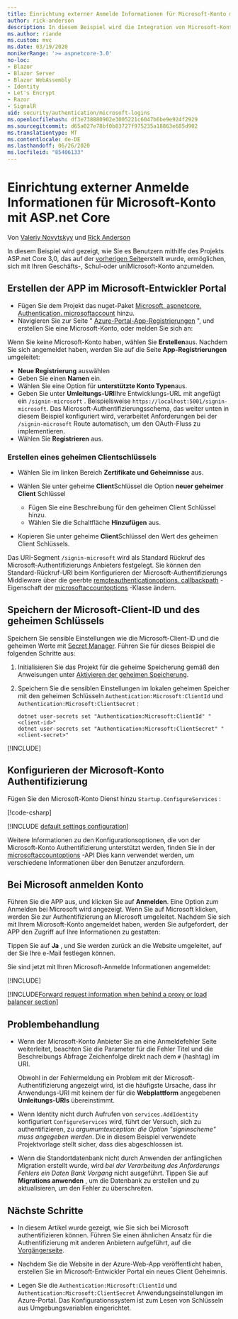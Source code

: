```yaml
---
title: Einrichtung externer Anmelde Informationen für Microsoft-Konto mit ASP.net Core
author: rick-anderson
description: In diesem Beispiel wird die Integration von Microsoft-Konto Benutzerauthentifizierung in eine vorhandene ASP.net Core-App veranschaulicht.
ms.author: riande
ms.custom: mvc
ms.date: 03/19/2020
monikerRange: '>= aspnetcore-3.0'
no-loc:
- Blazor
- Blazor Server
- Blazor WebAssembly
- Identity
- Let's Encrypt
- Razor
- SignalR
uid: security/authentication/microsoft-logins
ms.openlocfilehash: df3e738880902e3005221c6047b6be9e924f2929
ms.sourcegitcommit: d65a027e78bf0b83727f975235a18863e685d902
ms.translationtype: MT
ms.contentlocale: de-DE
ms.lasthandoff: 06/26/2020
ms.locfileid: "85406133"
---
```

# <a name="microsoft-account-external-login-setup-with-aspnet-core"></a>Einrichtung externer Anmelde Informationen für Microsoft-Konto mit ASP.net Core

Von [Valeriy Novytskyy](https://github.com/01binary) und [Rick Anderson](https://twitter.com/RickAndMSFT)

In diesem Beispiel wird gezeigt, wie Sie es Benutzern mithilfe des Projekts ASP.net Core 3,0, das auf der [vorherigen Seite](xref:security/authentication/social/index)erstellt wurde, ermöglichen, sich mit Ihren Geschäfts-, Schul-oder uniMicrosoft-Konto anzumelden.

## <a name="create-the-app-in-microsoft-developer-portal"></a>Erstellen der APP im Microsoft-Entwickler Portal

* Fügen Sie dem Projekt das nuget-Paket [Microsoft. aspnetcore. Authentication. microsoftaccount](https://www.nuget.org/packages/Microsoft.AspNetCore.Authentication.MicrosoftAccount/) hinzu.
* Navigieren Sie zur Seite " [Azure-Portal-App-Registrierungen](https://go.microsoft.com/fwlink/?linkid=2083908) ", und erstellen Sie eine Microsoft-Konto, oder melden Sie sich an:

Wenn Sie keine Microsoft-Konto haben, wählen Sie **Erstellen**aus. Nachdem Sie sich angemeldet haben, werden Sie auf die Seite **App-Registrierungen** umgeleitet:

* **Neue Registrierung** auswählen
* Geben Sie einen **Namen** ein.
* Wählen Sie eine Option für **unterstützte Konto Typen**aus.  <!-- Accounts for any org work with MS domain accounts. Most folks probably want the last option, personal MS accounts. It took 24 hours after setting this up for the keys to work -->
* Geben Sie unter **Umleitungs-URI**Ihre Entwicklungs-URL mit angefügt ein `/signin-microsoft` . Beispielsweise `https://localhost:5001/signin-microsoft`. Das Microsoft-Authentifizierungsschema, das weiter unten in diesem Beispiel konfiguriert wird, verarbeitet Anforderungen bei der `/signin-microsoft` Route automatisch, um den OAuth-Fluss zu implementieren.
* Wählen Sie **Registrieren** aus.

### <a name="create-client-secret"></a>Erstellen eines geheimen Clientschlüssels

* Wählen Sie im linken Bereich **Zertifikate und Geheimnisse** aus.
* Wählen Sie unter geheime **Client**Schlüssel die Option **neuer geheimer Client** Schlüssel

  * Fügen Sie eine Beschreibung für den geheimen Client Schlüssel hinzu.
  * Wählen Sie die Schaltfläche **Hinzufügen** aus.

* Kopieren Sie unter geheime **Client**Schlüssel den Wert des geheimen Client Schlüssels.

Das URI-Segment `/signin-microsoft` wird als Standard Rückruf des Microsoft-Authentifizierungs Anbieters festgelegt. Sie können den Standard-Rückruf-URI beim Konfigurieren der Microsoft-Authentifizierungs Middleware über die geerbte [remoteauthenticationoptions. callbackpath](/dotnet/api/microsoft.aspnetcore.authentication.remoteauthenticationoptions.callbackpath) -Eigenschaft der [microsoftaccountoptions](/dotnet/api/microsoft.aspnetcore.authentication.microsoftaccount.microsoftaccountoptions) -Klasse ändern.

## <a name="store-the-microsoft-client-id-and-secret"></a>Speichern der Microsoft-Client-ID und des geheimen Schlüssels

Speichern Sie sensible Einstellungen wie die Microsoft-Client-ID und die geheimen Werte mit [Secret Manager](xref:security/app-secrets). Führen Sie für dieses Beispiel die folgenden Schritte aus:

1. Initialisieren Sie das Projekt für die geheime Speicherung gemäß den Anweisungen unter [Aktivieren der geheimen Speicherung](xref:security/app-secrets#enable-secret-storage).
1. Speichern Sie die sensiblen Einstellungen im lokalen geheimen Speicher mit den geheimen Schlüsseln `Authentication:Microsoft:ClientId` und `Authentication:Microsoft:ClientSecret` :

    ```dotnetcli
    dotnet user-secrets set "Authentication:Microsoft:ClientId" "<client-id>"
    dotnet user-secrets set "Authentication:Microsoft:ClientSecret" "<client-secret>"
    ```

[!INCLUDE[](~/includes/environmentVarableColon.md)]

## <a name="configure-microsoft-account-authentication"></a>Konfigurieren der Microsoft-Konto Authentifizierung

Fügen Sie den Microsoft-Konto Dienst hinzu `Startup.ConfigureServices` :

[!code-csharp[](~/security/authentication/social/social-code/3.x/StartupMS3x.cs?name=snippet&highlight=10-14)]

[!INCLUDE [default settings configuration](includes/default-settings.md)]

Weitere Informationen zu den Konfigurationsoptionen, die von der Microsoft-Konto Authentifizierung unterstützt werden, finden Sie in der [microsoftaccountoptions](/dotnet/api/microsoft.aspnetcore.builder.microsoftaccountoptions) -API Dies kann verwendet werden, um verschiedene Informationen über den Benutzer anzufordern.

## <a name="sign-in-with-microsoft-account"></a>Bei Microsoft anmelden Konto

Führen Sie die APP aus, und klicken Sie auf **Anmelden**. Eine Option zum Anmelden bei Microsoft wird angezeigt. Wenn Sie auf Microsoft klicken, werden Sie zur Authentifizierung an Microsoft umgeleitet. Nachdem Sie sich mit Ihrem Microsoft-Konto angemeldet haben, werden Sie aufgefordert, der APP den Zugriff auf Ihre Informationen zu gestatten:

Tippen Sie auf **Ja** , und Sie werden zurück an die Website umgeleitet, auf der Sie Ihre e-Mail festlegen können.

Sie sind jetzt mit Ihren Microsoft-Anmelde Informationen angemeldet:

[!INCLUDE[](includes/chain-auth-providers.md)]

[!INCLUDE[Forward request information when behind a proxy or load balancer section](includes/forwarded-headers-middleware.md)]

## <a name="troubleshooting"></a>Problembehandlung

* Wenn der Microsoft-Konto Anbieter Sie an eine Anmeldefehler Seite weiterleitet, beachten Sie die Parameter für die Fehler Titel und die Beschreibungs Abfrage Zeichenfolge direkt nach dem `#` (hashtag) im URI.

  Obwohl in der Fehlermeldung ein Problem mit der Microsoft-Authentifizierung angezeigt wird, ist die häufigste Ursache, dass ihr Anwendungs-URI mit keinem der für die **Webplattform** angegebenen **Umleitungs-URIs** übereinstimmt.
* Wenn Identity nicht durch Aufrufen von `services.AddIdentity` konfiguriert `ConfigureServices` wird, führt der Versuch, sich zu authentifizieren, zu *argumumtexception: die Option "signinscheme" muss angegeben werden*. Die in diesem Beispiel verwendete Projektvorlage stellt sicher, dass dies abgeschlossen ist.
* Wenn die Standortdatenbank nicht durch Anwenden der anfänglichen Migration erstellt wurde, wird *bei der Verarbeitung des Anforderungs Fehlers ein Daten Bank Vorgang* nicht ausgeführt. Tippen Sie auf **Migrations anwenden** , um die Datenbank zu erstellen und zu aktualisieren, um den Fehler zu überschreiten.

## <a name="next-steps"></a>Nächste Schritte

* In diesem Artikel wurde gezeigt, wie Sie sich bei Microsoft authentifizieren können. Führen Sie einen ähnlichen Ansatz für die Authentifizierung mit anderen Anbietern aufgeführt, auf die [Vorgängerseite](xref:security/authentication/social/index).

* Nachdem Sie die Website in der Azure-Web-App veröffentlicht haben, erstellen Sie im Microsoft-Entwickler Portal ein neues Client Geheimnis.

* Legen Sie die `Authentication:Microsoft:ClientId` und `Authentication:Microsoft:ClientSecret` Anwendungseinstellungen im Azure-Portal. Das Konfigurationssystem ist zum Lesen von Schlüsseln aus Umgebungsvariablen eingerichtet.
